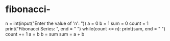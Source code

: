 # fibonacci-
n = int(input("Enter the value of 'n': "))
a = 0
b = 1
sum = 0
count = 1
print("Fibonacci Series: ", end = " ")
while(count <= n):
  print(sum, end = " ")
  count += 1
  a = b
  b = sum
  sum = a + b
